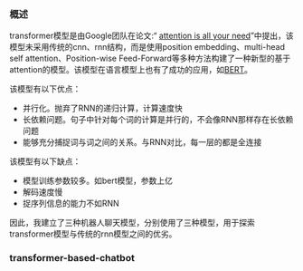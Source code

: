 ### 概述

transformer模型是由Google团队在论文:“ [attention is all your need](https://arxiv.org/pdf/1706.03762.pdf)”中提出，该模型未采用传统的cnn、rnn结构，而是使用position embedding、multi-head self attention、Position-wise Feed-Forward等多种方法构建了一种新型的基于attention的模型。该模型在语言模型上也有了成功的应用，如[BERT](https://arxiv.org/pdf/1810.04805.pdf)。

该模型有以下优点：

* 并行化。抛弃了RNN的递归计算，计算速度快
* 长依赖问题。句子中针对每个词的计算是并行的，不会像RNN那样存在长依赖问题
* 能够充分捕捉词与词之间的关系。与RNN对比，每一层的都是全连接

该模型有以下缺点：

* 模型训练参数较多。如bert模型，参数上亿
* 解码速度慢
* 捉序列信息的能力不如RNN

因此，我建立了三种机器人聊天模型，分别使用了三种模型，用于探索transformer模型与传统的rnn模型之间的优劣。

### transformer-based-chatbot
